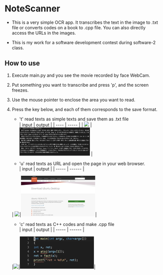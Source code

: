# NoteScanner
- This is a very simple OCR app. It transcribes the text in the image to .txt file or converts codes on a book to .cpp file. You can also directly access the URLs in the images.

- This is my work for a software development contest during software-2 class.


## How to use
1. Execute main.py and you see the movie recorded by face WebCam.
2. Put something you want to transcribe and press 'p', and the screen freezes.
3. Use the mouse pointer to enclose the area you want to read.
4. Press the key below, and each of them corresponds to the save format.
    - 't' read texts as simple texts and save them as .txt file<br>
    | input | output |
    | ----  | -----  |
    | <img src="https://github.com/dkasuga/NoteScanner/blob/master/img/img2.png" width=50%> | <img src="https://github.com/dkasuga/NoteScanner/blob/master/img/out1.png" width=50%> |

    - 'u' read texts as URL and open the page in your web browser.<br>
| input | output |
| ----- | ------ |

    | <img src="https://github.com/dkasuga/NoteScanner/blob/master/img/img3.png" width=50%>|<img src="https://github.com/dkasuga/NoteScanner/blob/master/img/out3.png" width=50%>|

    - 'c' read texts as C++ codes and make .cpp file<br>
| input | output |
| ----- | ------ |

    |<img src="https://github.com/dkasuga/NoteScanner/blob/master/img/img1.png" width=50%>|<img src="https://github.com/dkasuga/NoteScanner/blob/master/img/out2.png" width=50%>|

